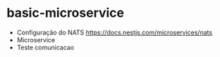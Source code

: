 # basic-microservice

- Configuração do NATS https://docs.nestjs.com/microservices/nats
- Microservice
- Teste comunicacao
